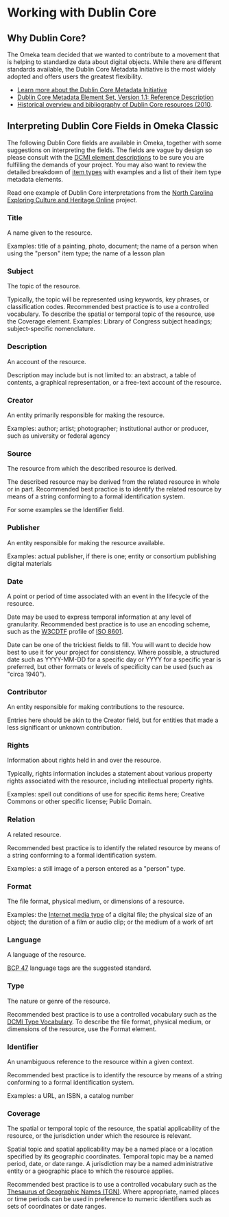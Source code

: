 # Working with Dublin Core

Why Dublin Core?
----------

The Omeka team decided that we wanted to contribute to a movement that is helping to standardize data about digital objects. While there are different standards available, the Dublin Core Metadata Initiative is the most widely adopted and offers users the greatest flexibility.

- [Learn more about the Dublin Core Metadata Initiative](http://dublincore.org/about/)
- [Dublin Core Metadata Element Set, Version 1.1: Reference Description](http://dublincore.org/documents/dces/)
- [Historical overview and bibliography of Dublin Core resources (2010](http://www.oclc.org/research/activities/past/orprojects/dublincore/default.htm).

Interpreting Dublin Core Fields in Omeka Classic 
--------------------------------------------------------

The following Dublin Core fields are available in Omeka, together with some suggestions on interpreting the fields. The fields are vague by design so please consult with the [DCMI element descriptions](http://dublincore.org/documents/usageguide/elements.shtml) to be sure you are fulfilling the demands of your project. You may also want to review the detailed breakdown of [item types](Item_Types.md) with examples and a list of their item type metadata elements.

Read one example of Dublin Core interpretations from the [North Carolina Exploring Culture and Heritage Online](https://www.digitalnc.org/partners/describing-your-materials/) project.

### Title

A name given to the resource.

Examples: title of a painting, photo, document; the name of a person when using the "person" item type; the name of a lesson plan

### Subject

The topic of the resource.

Typically, the topic will be represented using keywords, key phrases, or classification codes. Recommended best practice is to use a controlled vocabulary. To describe the spatial or temporal topic of the resource, use the Coverage element. Examples: Library of Congress subject headings; subject-specific nomenclature.

### Description

An account of the resource.

Description may include but is not limited to: an abstract, a table of contents, a graphical representation, or a free-text account of the resource. 

### Creator

An entity primarily responsible for making the resource.

Examples: author; artist; photographer; institutional author or producer, such as university or federal agency

### Source

The resource from which the described resource is derived.

The described resource may be derived from the related resource in whole or in part. Recommended best practice is to identify the related resource by means of a string conforming to a formal identification system.

For some examples se the Identifier field.

### Publisher

An entity responsible for making the resource available.

Examples: actual publisher, if there is one; entity or consortium publishing digital materials

### Date

A point or period of time associated with an event in the lifecycle of the resource.

Date may be used to express temporal information at any level of granularity. Recommended best practice is to use an encoding scheme, such as the [W3CDTF](https://www.w3.org/TR/NOTE-datetime) profile of [ISO 8601](https://www.iso.org/iso-8601-date-and-time-format.html).

Date can be one of the trickiest fields to fill. You will want to decide how best to use it for your project for consistency. Where possible, a structured date such as YYYY-MM-DD for a specific day or YYYY for a specific year is preferred, but other formats or levels of specificity can be used (such as "circa 1940").

### Contributor

An entity responsible for making contributions to the resource.

Entries here should be akin to the Creator field, but for entities that made a less significant or unknown contribution.

### Rights

Information about rights held in and over the resource.

Typically, rights information includes a statement about various property rights associated with the resource, including intellectual property rights.

Examples: spell out conditions of use for specific items here; Creative Commons or other specific license; Public Domain.

### Relation

A related resource.

Recommended best practice is to identify the related resource by means of a string conforming to a formal identification system.

Examples: a still image of a person entered as a "person" type.

### Format

The file format, physical medium, or dimensions of a resource.

Examples: the [Internet media type](https://www.iana.org/assignments/media-types/media-types.xhtml) of a digital file; the physical size of an object; the duration of a film or audio clip; or the medium of a work of art

### Language

A language of the resource.

[BCP 47](https://www.w3.org/International/articles/language-tags/) language tags are the suggested standard.

### Type

The nature or genre of the resource.

Recommended best practice is to use a controlled vocabulary such as the [DCMI Type Vocabulary](http://dublincore.org/documents/dcmi-terms/#section-7). To describe the file format, physical medium, or dimensions of the resource, use the Format element.

### Identifier

An unambiguous reference to the resource within a given context.

Recommended best practice is to identify the resource by means of a string conforming to a formal identification system.

Examples: a URL, an ISBN, a catalog number

### Coverage

The spatial or temporal topic of the resource, the spatial applicability of the resource, or the jurisdiction under which the resource is relevant.

Spatial topic and spatial applicability may be a named place or a location specified by its geographic coordinates. Temporal topic may be a named period, date, or date range. A jurisdiction may be a named administrative entity or a geographic place to which the resource applies.

Recommended best practice is to use a controlled vocabulary such as the [Thesaurus of Geographic Names (TGN)](http://www.getty.edu/research/tools/vocabularies/tgn/index.html). Where appropriate, named places or time periods can be used in preference to numeric identifiers such as sets of coordinates or date ranges.
